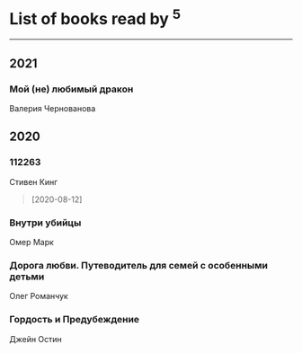 # List of books read by [](https://plus.google.com/u/0/109746193906459706720/)<sup>5</sup>
---

## 2021

### Мой (не) любимый дракон
Валерия Чернованова



## 2020

### 112263
Стивен Кинг
> [2020-08-12] 


### Внутри убийцы
Омер Марк


### Дорога любви. Путеводитель для семей с особенными детьми
Олег Романчук


### Гордость и Предубеждение
Джейн Остин




